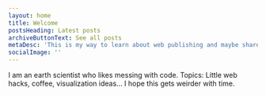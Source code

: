 ```yaml
---
layout: home
title: Welcome
postsHeading: Latest posts
archiveButtonText: See all posts
metaDesc: 'This is my way to learn about web publishing and maybe share something useful at the same time.'
socialImage: ''
---
```


I am an earth scientist who likes messing with code. Topics: Little web hacks, coffee, visualization ideas... I hope this gets weirder with time.
